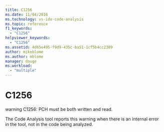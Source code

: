 ```yaml
---
title: C1256
ms.date: 11/04/2016
ms.technology: vs-ide-code-analysis
ms.topic: reference
f1_keywords:
  - "C1256"
helpviewer_keywords:
  - "C1256"
ms.assetid: 4d65e495-f9d9-435c-ba51-1cf5b4cc2309
author: mikeblome
ms.author: mblome
manager: douge
ms.workload:
  - "multiple"
---
```

# C1256
warning C1256: PCH must be both written and read.

 The Code Analysis tool reports this warning when there is an internal error in the tool, not in the code being analyzed.